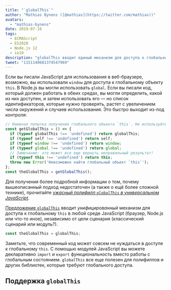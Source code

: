 ```yaml
---
title: "`globalThis`"
author: "Mathias Bynens ([@mathias](https://twitter.com/mathias))"
avatars:
  - "mathias-bynens"
date: 2019-07-16
tags:
  - ECMAScript
  - ES2020
  - Node.js 12
  - io19
description: "globalThis вводит единый механизм для доступа к глобальному объекту this в любой среде JavaScript, независимо от цели сценария."
tweet: "1151140681374547969"
---
```

Если вы писали JavaScript для использования в веб-браузере, возможно, вы использовали `window` для доступа к глобальному объекту `this`. В Node.js вы могли использовать `global`. Если вы писали код, который должен работать в обеих средах, вы могли определить, какой из них доступен, и затем использовать его — но список идентификаторов, которые нужно проверять, растет с увеличением числа окружений и случаев использования. Это быстро выходит из-под контроля:

<!--truncate-->
```js
// Наивная попытка получения глобального объекта `this`. Не используйте это!
const getGlobalThis = () => {
  if (typeof globalThis !== 'undefined') return globalThis;
  if (typeof self !== 'undefined') return self;
  if (typeof window !== 'undefined') return window;
  if (typeof global !== 'undefined') return global;
  // Замечание: это может все еще вернуть неправильный результат!
  if (typeof this !== 'undefined') return this;
  throw new Error('Невозможно найти глобальный объект `this`');
};
const theGlobalThis = getGlobalThis();
```

Для получения более подробной информации о том, почему вышеописанный подход недостаточен (а также о ещё более сложной технике), прочитайте [_ужасный полифилл `globalThis` в универсальном JavaScript_](https://mathiasbynens.be/notes/globalthis).

[Предложение `globalThis`](https://github.com/tc39/proposal-global) вводит *унифицированный* механизм для доступа к глобальному `this` в любой среде JavaScript (браузер, Node.js или что-то иное), независимо от цели сценария (классический сценарий или модуль?).

```js
const theGlobalThis = globalThis;
```

Заметьте, что современный код может совсем не нуждаться в доступе к глобальному `this`. С помощью модулей JavaScript вы можете декларативно `import` и `export` функциональность вместо работы с глобальным состоянием. `globalThis` все еще полезен для полифиллов и других библиотек, которые требуют глобального доступа.

## Поддержка `globalThis`

<feature-support chrome="71 /blog/v8-release-71#javascript-language-features"
                 firefox="65"
                 safari="12.1"
                 nodejs="12 https://twitter.com/mathias/status/1120700101637353473"
                 babel="yes https://github.com/zloirock/core-js#ecmascript-globalthis"></feature-support>
